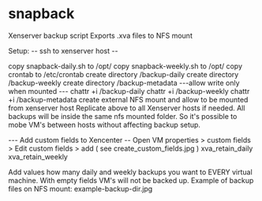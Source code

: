 # snapback
Xenserver backup script 
Exports .xva files to NFS mount 

Setup:
-- ssh to xenserver host --

copy snapback-daily.sh to /opt/
copy snapback-weekly.sh to /opt/
copy crontab to /etc/crontab
create directory /backup-daily 
create directory /backup-weekly
create directory /backup-metadata
 ---allow write only when mounted ---
 chattr +i /backup-daily 
 chattr +i /backup-weekly
 chattr +i /backup-metadata
 create external NFS mount and allow to be mounted from xenserver host
 Replicate above to all Xenserver hosts if needed. All backups will be inside the same nfs mounted folder. So it's possible to mobe VM's between hosts without affecting backup setup.

--- Add custom fields to Xencenter --
Open VM properties > custom fields > Edit custom fields > add            ( see create_custom_fields.jpg )
          xva_retain_daily
          xva_retain_weekly
          
Add values how many daily and weekly backups you want to EVERY virtual machine. With empty fields VM's will not be backed up.
Example of backup files on NFS mount: example-backup-dir.jpg
